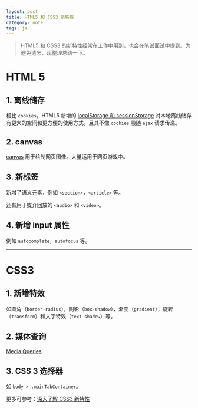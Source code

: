 ```yaml
---
layout: post
title: HTML5 和 CSS3 新特性
category: note
tags: js
---
```


> HTML5 和 CSS3 的新特性经常在工作中用到，也会在笔试面试中提到。为避免遗忘，现整理总结一下。

# HTML 5

## 1. 离线储存

相比 `cookies`，HTML5 新增的 [localStorage 和 sessionStorage](https://www.w3schools.com/html/html5_webstorage.asp) 对本地离线储存有更大的空间和更方便的使用方式。且其不像 `cookies` 般随 `ajax` 请求传递。

## 2. canvas

[canvas](https://www.w3schools.com/html/html5_canvas.asp) 用于绘制网页图像。大量运用于网页游戏中。

## 3. 新标签

新增了语义元素，例如 `<section>`，`<article>` 等。

还有用于媒介回放的 `<audio>` 和 `<video>`。

## 4. 新增 input 属性

例如 `autocomplete`，`autofocus` 等。

---

# CSS3

## 1. 新增特效

如圆角（`border-radius`），阴影（`box-shadow`），渐变（`gradient`），旋转（`transform`）和文字特效（`text-shadow`）等。

## 2. 媒体查询

[Media Queries](https://www.w3schools.com/css/css3_mediaqueries_ex.asp)

## 3. CSS 3 选择器

如 `body > .mainTabContainer`。

更多可参考：[深入了解 CSS3 新特性](https://www.ibm.com/developerworks/cn/web/1202_zhouxiang_css3/index.html)

